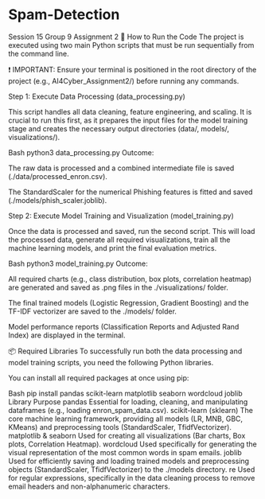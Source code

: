 # Spam-Detection
Session 15 Group 9 Assignment 2
🏃 How to Run the Code
The project is executed using two main Python scripts that must be run sequentially from the command line.

❗ IMPORTANT: Ensure your terminal is positioned in the root directory of the project (e.g., AI4Cyber_Assignment2/) before running any commands.

Step 1: Execute Data Processing (data_processing.py)

This script handles all data cleaning, feature engineering, and scaling. It is crucial to run this first, as it prepares the input files for the model training stage and creates the necessary output directories (data/, models/, visualizations/).

Bash
python3 data_processing.py
Outcome:

The raw data is processed and a combined intermediate file is saved (./data/processed_enron.csv).

The StandardScaler for the numerical Phishing features is fitted and saved (./models/phish_scaler.joblib).

Step 2: Execute Model Training and Visualization (model_training.py)

Once the data is processed and saved, run the second script. This will load the processed data, generate all required visualizations, train all the machine learning models, and print the final evaluation metrics.

Bash
python3 model_training.py
Outcome:

All required charts (e.g., class distribution, box plots, correlation heatmap) are generated and saved as .png files in the ./visualizations/ folder.

The final trained models (Logistic Regression, Gradient Boosting) and the TF-IDF vectorizer are saved to the ./models/ folder.

Model performance reports (Classification Reports and Adjusted Rand Index) are displayed in the terminal.

📦 Required Libraries
To successfully run both the data processing and model training scripts, you need the following Python libraries.

You can install all required packages at once using pip:

Bash
pip install pandas scikit-learn matplotlib seaborn wordcloud joblib
Library	Purpose
pandas	Essential for loading, cleaning, and manipulating dataframes (e.g., loading enron_spam_data.csv).
scikit-learn (sklearn)	The core machine learning framework, providing all models (LR, MNB, GBC, KMeans) and preprocessing tools (StandardScaler, TfidfVectorizer).
matplotlib & seaborn	Used for creating all visualizations (Bar charts, Box plots, Correlation Heatmap).
wordcloud	Used specifically for generating the visual representation of the most common words in spam emails.
joblib	Used for efficiently saving and loading trained models and preprocessing objects (StandardScaler, TfidfVectorizer) to the ./models directory.
re	Used for regular expressions, specifically in the data cleaning process to remove email headers and non-alphanumeric characters.
